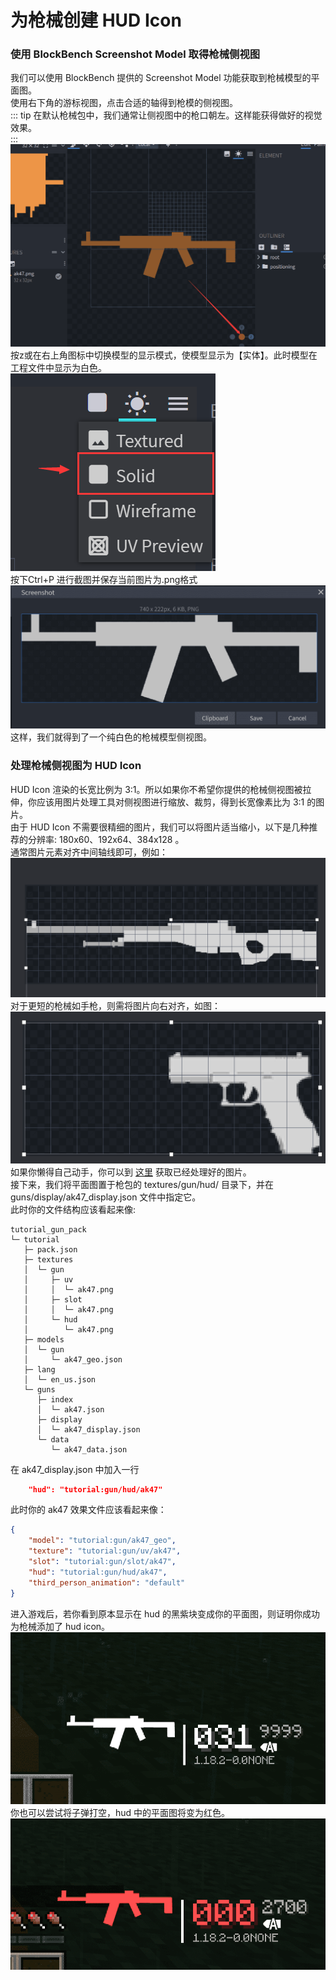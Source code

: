 # 为枪械创建 HUD Icon
### 使用 BlockBench Screenshot Model 取得枪械侧视图
我们可以使用 BlockBench 提供的 Screenshot Model 功能获取到枪械模型的平面图。    
使用右下角的游标视图，点击合适的轴得到枪模的侧视图。   
::: tip
在默认枪械包中，我们通常让侧视图中的枪口朝左。这样能获得做好的视觉效果。   
:::
![Toggle View](./bb_toggle_view.png)  
按z或在右上角图标中切换模型的显示模式，使模型显示为【实体】。此时模型在工程文件中显示为白色。    
![entity mode](./bb_solid_mode.png)  
按下Ctrl+P 进行截图并保存当前图片为.png格式    
![Screenshot Model](./screenshot_save.png)     
这样，我们就得到了一个纯白色的枪械模型侧视图。
### 处理枪械侧视图为 HUD Icon
HUD Icon 渲染的长宽比例为 3:1。所以如果你不希望你提供的枪械侧视图被拉伸，你应该用图片处理工具对侧视图进行缩放、裁剪，得到长宽像素比为 3:1 的图片。   
由于 HUD Icon 不需要很精细的图片，我们可以将图片适当缩小，以下是几种推荐的分辨率: 180x60、192x64、384x128 。   
通常图片元素对齐中间轴线即可，例如：   
![image resize 1](./resize_texture_1.png)   
对于更短的枪械如手枪，则需将图片向右对齐，如图：   
![image resize 2](./resize_texture_2.png)  
如果你懒得自己动手，你可以到 [这里](https://github.com/MCModderAnchor/tacwiki/tree/main/resource/hud_icon) 获取已经处理好的图片。   
接下来，我们将平面图置于枪包的 textures/gun/hud/ 目录下，并在 guns/display/ak47_display.json 文件中指定它。   
此时你的文件结构应该看起来像:   
```
tutorial_gun_pack
└─ tutorial
   ├─ pack.json
   ├─ textures
   │  └─ gun
   │     ├─ uv
   │     │  └─ ak47.png
   │     ├─ slot
   │     │  └─ ak47.png
   │     └─ hud
   │        └─ ak47.png
   ├─ models
   │  └─ gun
   │     └─ ak47_geo.json
   ├─ lang
   │  └─ en_us.json
   └─ guns
      ├─ index
      │  └─ ak47.json
      ├─ display
      │  └─ ak47_display.json
      └─ data
         └─ ak47_data.json
```
在 ak47_display.json 中加入一行   
``` json
    "hud": "tutorial:gun/hud/ak47"
```
此时你的 ak47 效果文件应该看起来像：   
``` json
{
    "model": "tutorial:gun/ak47_geo",
    "texture": "tutorial:gun/uv/ak47",
    "slot": "tutorial:gun/slot/ak47",
    "hud": "tutorial:gun/hud/ak47",
    "third_person_animation": "default"
}
```
进入游戏后，若你看到原本显示在 hud 的黑紫块变成你的平面图，则证明你成功为枪械添加了 hud icon。   
![In Game 1](./in_game_1.png)   
你也可以尝试将子弹打空，hud 中的平面图将变为红色。   
![In Game 2](./in_game_2.png)   